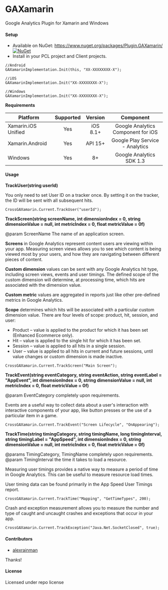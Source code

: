 # GAXamarin

Google Analytics Plugin for Xamarin and Windows

#### Setup
* Available on NuGet: https://www.nuget.org/packages/Plugin.GAXamarin/ [![NuGet](https://img.shields.io/nuget/v/Plugin.GAXamarin.svg?label=NuGet)](https://www.nuget.org/packages/Plugin.GAXamarin/)
* Install in your PCL project and Client projects.

```
//Android
GAXamarinImplementation.Init(this, "XX-XXXXXXXX-X");

//iOS
GAXamarinImplementation.Init("XX-XXXXXXXX-X");

//Windows
GAXamarinImplementation.Init("XX-XXXXXXXX-X");
```

**Requirements**

|Platform|Supported|Version|Component|
| ------------------- | :-----------: | :-----------: | :------------------: |
|Xamarin.iOS Unified|Yes|iOS 8.1+|Google Analytics Component for iOS|
|Xamarin.Android|Yes|API 15+|Google Play Service - Analytics|
|Windows|Yes|8+|Google Analytics SDK 1.3|

#### Usage

**TrackUser(string userId)**

You only need to set User ID on a tracker once. By setting it on the tracker, the ID will be sent with all subsequent hits.

```
CrossGAXamarin.Current.TrackUser("userId");
```

**TrackScreen(string screenName, int dimensionIndex = 0, string dimensionValue = null, int metricIndex = 0, float metricValue = 0f)**

@param ScreenName The name of an application screen.
            
**Screens** in Google Analytics represent content users are viewing within your app. Measuring screen views allows you to see which content is being viewed most by your users, and how they are navigating between different pieces of content.

**Custom dimension** values can be sent with any Google Analytics hit type, including screen views, events and user timings. The defined scope of the custom dimension will determine, at processing time, which hits are associated with the dimension value.

**Custom metric** values are aggregated in reports just like other pre-defined metrics in Google Analytics.

**Scope** determines which hits will be associated with a particular custom dimension value. There are four levels of scope: product, hit, session, and user:

* Product – value is applied to the product for which it has been set (Enhanced Ecommerce only).
* Hit – value is applied to the single hit for which it has been set.
* Session – value is applied to all hits in a single session.
* User – value is applied to all hits in current and future sessions, until value changes or custom dimension is made inactive.

```
CrossGAXamarin.Current.TrackScreen("Main Screen");
```

**TrackEvent(string eventCategory, string eventAction, string eventLabel = "AppEvent", int dimensionIndex = 0, string dimensionValue = null, int metricIndex = 0, float metricValue = 0f)**

@param EventCategory completely upon requirements.

Events are a useful way to collect data about a user's interaction with interactive components of your app, like button presses or the use of a particular item in a game.

```
CrossGAXamarin.Current.TrackEvent("Screen Lifecycle", "OnAppearing");
```

**TrackTime(string timingCategory, string timingName, long timingInterval, string timingLabel = "AppSpeed", int dimensionIndex = 0, string dimensionValue = null, int metricIndex = 0, float metricValue = 0f)**

@params TimingCategory, TimingName completely upon requirements.
@param TimingInterval the time it takes to load a resource.

Measuring user timings provides a native way to measure a period of time in Google Analytics. This can be useful to measure resource load times.

User timing data can be found primarily in the App Speed User Timings report.

```
CrossGAXamarin.Current.TrackTime("Mapping", "GetTimeTypes", 200);
```

Crash and exception measurement allows you to measure the number and type of caught and uncaught crashes and exceptions that occur in your app.

```
CrossGAXamarin.Current.TrackException("Java.Net.SocketClosed", true);
```

#### Contributors
* [alexrainman](https://github.com/alexrainman)

Thanks!

#### License
Licensed under repo license
